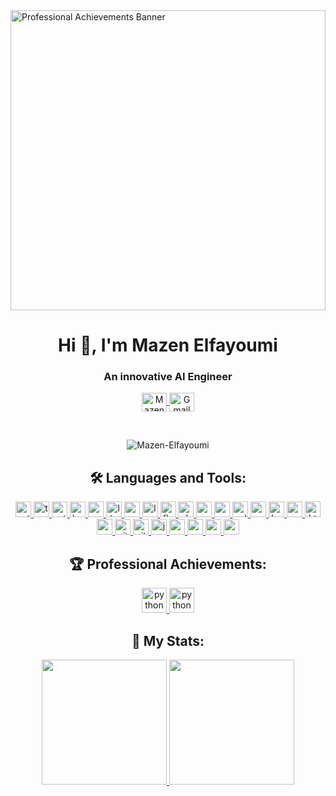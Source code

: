 <img src="https://github.com/user-attachments/assets/09ab37d4-60e8-422b-a845-edc2b421aa49" alt="Professional Achievements Banner" style="width: 100%; max-width: 1280px; height: 480px; object-fit: cover;" />

<h1 align="center">Hi 👋, I'm Mazen Elfayoumi</h1>
<h3 align="center">An innovative AI Engineer</h3>
<p align="left">
    
<p align="center">
    <a href="https://www.linkedin.com/in/mazen-elfayoumi-115a18269/" target="blank">
        <img align="center" src="https://raw.githubusercontent.com/rahuldkjain/github-profile-readme-generator/master/src/images/icons/Social/linked-in-alt.svg" alt="Mazen-Elfayoumi" height="30" width="40" />
    </a>
    <a href="mailto:mazenelfayoumy@gmail.com" target="blank">
        <img align="center" src="https://github.com/user-attachments/assets/ef7e7ce0-9a78-40b9-a8ee-f40942df5d6f" alt="Gmail" height="30" width="40" />
    </a>
</p>

<br/>

<p align="center">
    <img src="https://komarev.com/ghpvc/?username=Mazen-Elfayoumi&label=Profile%20views&color=0e75b6&style=flat" alt="Mazen-Elfayoumi" />
</p>


<h2 align="center">🛠️ Languages and Tools:</h2>
<p align="center">
    <a href="https://www.python.org" target="_blank" rel="noreferrer">
        <img src="https://img.shields.io/badge/Python-3776AB?style=for-the-badge&logo=python&logoColor=white" alt="python" height="25px"/>
    </a>
    <a href="https://www.tensorflow.org/" target="_blank" rel="noreferrer">
        <img src="https://img.shields.io/badge/TensorFlow-FE7F2D?style=for-the-badge&logo=tensorflow&logoColor=white" alt="tensorflow" height="25px"/>
    </a>
    <a href="https://pytorch.org/" target="_blank" rel="noreferrer">
        <img src="https://img.shields.io/badge/PyTorch-EF6C00?style=for-the-badge&logo=pytorch&logoColor=white" alt="pytorch" height="25px"/>
    </a>
    <a href="https://huggingface.co/" target="_blank" rel="noreferrer">
        <img src="https://img.shields.io/badge/Hugging_Face-F2C7E0?style=for-the-badge&logo=huggingface&logoColor=black" alt="huggingface" height="25px"/>
    </a>
    <a href="https://openai.com/" target="_blank" rel="noreferrer">
        <img src="https://img.shields.io/badge/OpenAI-0A0A0A?style=for-the-badge&logo=openai&logoColor=white" alt="openai" height="25px"/>
    </a>
    <a href="https://llama.meta.com/" target="_blank" rel="noreferrer">
        <img src="https://img.shields.io/badge/LLaMA-4B3F6D?style=for-the-badge&logo=llama&logoColor=white" alt="llama" height="25px"/>
    </a>
    <a href="https://groq.com/" target="_blank" rel="noreferrer">
        <img src="https://img.shields.io/badge/Groq-2D4A40?style=for-the-badge&logo=groq&logoColor=white" alt="groq" height="25px"/>
    </a>
    <a href="https://langchain.com/" target="_blank" rel="noreferrer">
        <img src="https://img.shields.io/badge/LangChain-0C4A6E?style=for-the-badge&logo=langchain&logoColor=white" alt="langchain" height="25px"/>
    </a>
    <a href="https://flask.palletsprojects.com/" target="_blank" rel="noreferrer">
        <img src="https://img.shields.io/badge/Flask-000000?style=for-the-badge&logo=flask&logoColor=white" alt="flask" height="25px"/>
    </a>
    <a href="https://www.trychroma.com/" target="_blank" rel="noreferrer">
        <img src="https://img.shields.io/badge/Chroma_DB-2C3E50?style=for-the-badge&logo=chroma&logoColor=white" alt="chroma db" height="25px"/>
    </a>
    <a href="https://www.mysql.com/" target="_blank" rel="noreferrer">
        <img src="https://img.shields.io/badge/MySQL-00758F?style=for-the-badge&logo=mysql&logoColor=white" alt="mysql" height="25px"/>
    </a>
    <a href="https://www.mathworks.com/products/matlab.html" target="_blank" rel="noreferrer">
        <img src="https://img.shields.io/badge/Matlab-0076A8?style=for-the-badge&logo=matlab&logoColor=white" alt="matlab" height="25px"/>
    </a>
    <a href="https://www.w3schools.com/cpp/" target="_blank" rel="noreferrer">
        <img src="https://img.shields.io/badge/C%2B%2B-F34B7F?style=for-the-badge&logo=c%2B%2B&logoColor=white" alt="cplusplus" height="25px"/>
    </a>
    <a href="https://blog.google/technology/developers/google-gemma-2/" target="_blank" rel="noreferrer">
        <img src="https://img.shields.io/badge/Google_Gemini-FF5722?style=for-the-badge&logo=google&logoColor=white" alt="gemini" height="25px"/>
    </a>
    <a href="https://www.hostinger.com/" target="_blank" rel="noreferrer">
        <img src="https://img.shields.io/badge/Hostinger-FF6F00?style=for-the-badge&logo=hostinger&logoColor=white" alt="hostinger" height="25px"/>
    </a>
    <a href="https://httpd.apache.org/" target="_blank" rel="noreferrer">
        <img src="https://img.shields.io/badge/Apache-D22128?style=for-the-badge&logo=apache&logoColor=white" alt="apache" height="25px"/>
    </a>
    <a href="https://www.w3schools.com/html/html_intro.asp" target="_blank" rel="noreferrer">
        <img src="https://img.shields.io/badge/HTML5-E34F26?style=for-the-badge&logo=html5&logoColor=white" alt="html5" height="25px"/>
    </a>
    <a href="https://www.w3schools.com/css/" target="_blank" rel="noreferrer">
        <img src="https://img.shields.io/badge/CSS3-1572B6?style=for-the-badge&logo=css3&logoColor=white" alt="css3" height="25px"/>
    </a>
    <a href="https://git-scm.com/" target="_blank" rel="noreferrer">
        <img src="https://img.shields.io/badge/Git-F05032?style=for-the-badge&logo=git&logoColor=white" alt="git" height="25px"/>
    </a>
    <a href="https://github.com/" target="_blank" rel="noreferrer">
        <img src="https://img.shields.io/badge/GitHub-181717?style=for-the-badge&logo=github&logoColor=white" alt="github" height="25px"/>
    </a>
    <a href="https://jupyter.org/" target="_blank" rel="noreferrer">
        <img src="https://img.shields.io/badge/Jupyter-F37626?style=for-the-badge&logo=jupyter&logoColor=white" alt="jupyter" height="25px"/>
    </a>
    <a href="https://code.visualstudio.com/" target="_blank" rel="noreferrer">
        <img src="https://img.shields.io/badge/Visual_Studio_Code-007ACC?style=for-the-badge&logo=visual-studio-code&logoColor=white" alt="vscode" height="25px"/>
    </a>
    <a href="https://powerautomate.microsoft.com/" target="_blank" rel="noreferrer">
        <img src="https://img.shields.io/badge/Power_Automate-0078D4?style=for-the-badge&logo=microsoft-power-automate&logoColor=white" alt="power automate" height="25px"/>
    </a>
    <a href="https://www.microsoft.com/en-us/microsoft-365/excel" target="_blank" rel="noreferrer">
        <img src="https://img.shields.io/badge/Microsoft_Excel-217346?style=for-the-badge&logo=microsoft-excel&logoColor=white" alt="excel" height="25px"/>
    </a>
    <a href="https://www.notion.so/" target="_blank" rel="noreferrer">
        <img src="https://img.shields.io/badge/Notion-000000?style=for-the-badge&logo=notion&logoColor=white" alt="notion" height="25px"/>
    </a>
</p>
<h2 align="center">🏆 Professional Achievements:</h2>
<p align="center">
    <a href="https://www.brainzx.ai/" target="_blank" rel="noreferrer">
        <img src="https://github.com/user-attachments/assets/caaf75dc-dcc2-4ed7-9898-8ed763836a64" alt="python" width="40" height="40"/>
    </a>
    <a href="https://mdcana.com/" target="_blank" rel="noreferrer">
        <img src="https://github.com/user-attachments/assets/8fa2df9e-beb8-4602-99b7-28f66d7aa342" alt="python" width="40" height="40"/>
    </a>
</p>
<h2 align="center">🌟 My Stats:</h2>
<p align="center">
    <a href="https://github.com/anuraghazra/github-readme-stats">
        <img height="200" src="https://github-readme-stats.vercel.app/api?username=MazenElfayoumi&theme=transparent" />
    </a>
    <a href="https://github.com/anuraghazra/convoychat">
        <img height="200" src="https://github-readme-stats.vercel.app/api/top-langs?username=MazenElfayoumi&layout=compact&langs_count=8&card_width=320&theme=transparent" />
    </a>
</p>
